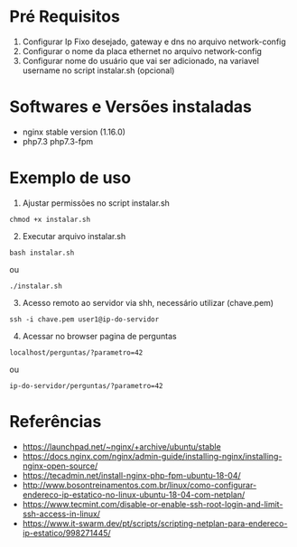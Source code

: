# Pré Requisitos #

1. Configurar Ip Fixo desejado, gateway e dns no arquivo network-config
1. Configurar o nome da placa ethernet no arquivo network-config
1. Configurar nome do usuário que vai ser adicionado, na variavel username no script instalar.sh (opcional)

# Softwares e Versões instaladas # 

- nginx stable version (1.16.0)
- php7.3 php7.3-fpm

# Exemplo de uso #

1. Ajustar permissões no script instalar.sh

```
chmod +x instalar.sh
```

2. Executar arquivo instalar.sh

```
bash instalar.sh
```

ou

```
./instalar.sh
```

3. Acesso remoto ao servidor via shh, necessário utilizar (chave.pem)

```
ssh -i chave.pem user1@ip-do-servidor
```

4. Acessar no browser pagina de perguntas

```
localhost/perguntas/?parametro=42
```

ou

```
ip-do-servidor/perguntas/?parametro=42
```


# Referências #

- https://launchpad.net/~nginx/+archive/ubuntu/stable
- https://docs.nginx.com/nginx/admin-guide/installing-nginx/installing-nginx-open-source/
- https://tecadmin.net/install-nginx-php-fpm-ubuntu-18-04/
- http://www.bosontreinamentos.com.br/linux/como-configurar-endereco-ip-estatico-no-linux-ubuntu-18-04-com-netplan/
- https://www.tecmint.com/disable-or-enable-ssh-root-login-and-limit-ssh-access-in-linux/
- https://www.it-swarm.dev/pt/scripts/scripting-netplan-para-endereco-ip-estatico/998271445/
